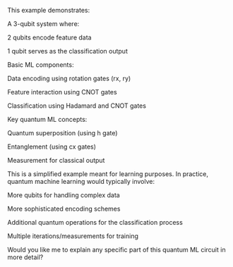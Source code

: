 This example demonstrates:

A 3-qubit system where:

2 qubits encode feature data

1 qubit serves as the classification output

Basic ML components:

Data encoding using rotation gates (rx, ry)

Feature interaction using CNOT gates

Classification using Hadamard and CNOT gates

Key quantum ML concepts:

Quantum superposition (using h gate)

Entanglement (using cx gates)

Measurement for classical output

This is a simplified example meant for learning purposes. In practice, quantum machine learning would typically involve:

More qubits for handling complex data

More sophisticated encoding schemes

Additional quantum operations for the classification process

Multiple iterations/measurements for training

Would you like me to explain any specific part of this quantum ML circuit in more detail?
